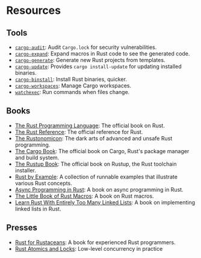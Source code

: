 # Resources

## Tools

- [`cargo-audit`](https://lib.rs/crates/cargo-audit):
  Audit `Cargo.lock` for security vulnerabilities.
- [`cargo-expand`](https://lib.rs/crates/cargo-expand):
  Expand macros in Rust code to see the generated code.
- [`cargo-generate`](https://lib.rs/crates/cargo-generate):
  Generate new Rust projects from templates.
- [`cargo-update`](https://lib.rs/crates/cargo-update):
  Provides `cargo install-update` for updating installed binaries.
- [`cargo-binstall`](https://lib.rs/crates/cargo-binstall):
  Install Rust binaries, quicker.
- [`cargo-workspaces`](https://lib.rs/crates/cargo-workspaces):
  Manage Cargo workspaces.
- [`watchexec`](https://lib.rs/crates/watchexec-cli):
  Run commands when files change.

## Books

- [The Rust Programming Language](https://doc.rust-lang.org/book/):
  The official book on Rust.
- [The Rust Reference](https://doc.rust-lang.org/reference/):
  The official reference for Rust.
- [The Rustonomicon](https://doc.rust-lang.org/nomicon/):
  The dark arts of advanced and unsafe Rust programming.
- [The Cargo Book](https://doc.rust-lang.org/cargo/):
  The official book on Cargo, Rust's package manager and build system.
- [The Rustup Book](https://rust-lang.github.io/rustup/):
  The official book on Rustup, the Rust toolchain installer.
- [Rust by Example](https://doc.rust-lang.org/rust-by-example/):
  A collection of runnable examples that illustrate various Rust concepts.
- [Async Programming in Rust](https://rust-lang.github.io/async-book/):
  A book on async programming in Rust.
- [The Little Book of Rust Macros](https://veykril.github.io/tlborm/):
  A book on Rust macros.
- [Learn Rust With Entirely Too Many Linked Lists](https://rust-unofficial.github.io/too-many-lists/):
  A book on implementing linked lists in Rust.

## Presses

- [Rust for Rustaceans](https://rust-for-rustaceans.com/):
  A book for experienced Rust programmers.
- [Rust Atomics and Locks](https://marabos.nl/atomics/):
  Low-level concurrency in practice
